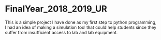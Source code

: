 # FinalYear_2018_2019_UR
This is a simple project I have done as my first step to python programming, I had an idea of making a simulation tool that could help students since they suffer from insufficient access to lab and lab equipment.
